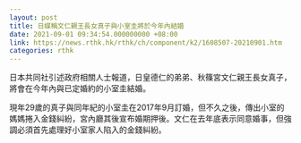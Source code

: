 ```yaml
---
layout: post
title: 日媒稱文仁親王長女真子與小室圭將於今年內結婚
date: 2021-09-01 09:34:54.000000000 +08:00
link: https://news.rthk.hk/rthk/ch/component/k2/1608507-20210901.htm
categories: rthk
---
```


日本共同社引述政府相關人士報道，日皇德仁的弟弟、秋篠宮文仁親王長女真子，將會在今年內與已定婚約的小室圭結婚。

現年29歲的真子與同年紀的小室圭在2017年9月訂婚，但不久之後，傳出小室的媽媽捲入金錢糾紛，宮內廳其後宣布婚期押後。文仁在去年底表示同意婚事，但強調必須首先處理好小室家人陷入的金錢糾紛。
